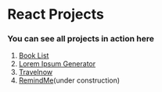 # React Projects

### You can see all projects in action here

1. [Book List](https://react-projects-booklist.netlify.app/)
2. [Lorem Ipsum Generator](https://react-projects-ipsum.netlify.app/)
3. [Travelnow](https://react-projects-travelnow.netlify.app/)
4. [RemindMe](https://react-projects-remind-me.netlify.app/)(under construction)

